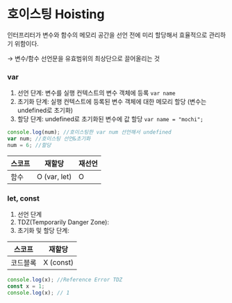 # 호이스팅 Hoisting

인터프리터가 변수와 함수의 메모리 공간을 선언 전에 미리 할당해서 효율적으로 관리하기 위함이다.

→ 변수/함수 선언문을 유효범위의 최상단으로 끌어올리는 것



### var

1. 선언 단계: 변수를 실행 컨텍스트의 변수 객체에 등록 `var name`
2. 초기화 단계: 실행 컨텍스트에 등록된 변수 객체에 대한 메모리 할당 (변수는 undefined로 초기화)&#x20;
3. 할당 단계: undefined로 초기화된 변수에 값 할당 `var name = "mochi";`

```javascript
console.log(num); //호이스팅한 var num 선언해서 undefined
var num; //호이스팅 선언&초기화
num = 6; //할당
```

| 스코프 | 재할당          | 재선언 |
| --- | ------------ | --- |
| 함수  | O (var, let) | O   |

###

### let, const

1. &#x20;선언 단계
2. TDZ(Temporarily Danger Zone):&#x20;
3. 초기화 및 할당 단계:&#x20;

| 스코프  | 재할당       |
| ---- | --------- |
| 코드블록 | X (const) |

```javascript
console.log(x); //Reference Error TDZ
const x = 1;
console.log(x); // 1
```
